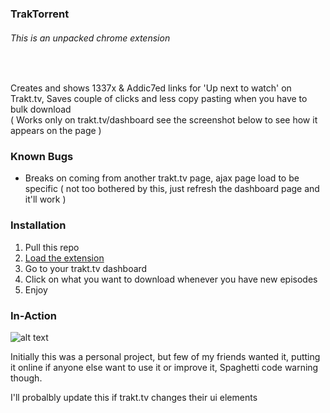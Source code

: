 ### TrakTorrent
###### This is an unpacked chrome extension

<br>

Creates and shows 1337x & Addic7ed links for 'Up next to watch' on Trakt.tv,
Saves couple of clicks and less copy pasting when you have to bulk download
<br>
( Works only on trakt.tv/dashboard see the screenshot below to see how it appears on the page )

### Known Bugs

* Breaks on coming from another trakt.tv page, ajax page load to be specific ( not too bothered by this, just refresh the dashboard page and it'll work )

### Installation

1. Pull this repo
2. [Load the extension](https://developer.chrome.com/extensions/getstarted#unpacked)
3. Go to your trakt.tv dashboard
4. Click on what you want to download whenever you have new episodes
5. Enjoy



### In-Action
![alt text](http://i.imgur.com/s28CNoW.png "Preview")


Initially this was a personal project, but few of my friends wanted it, putting it online if anyone else want to use it or improve it, Spaghetti code warning though.<br>

I'll probalbly update this if trakt.tv changes their ui elements
